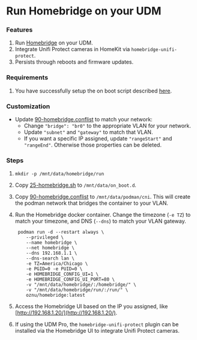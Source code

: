 # Run Homebridge on your UDM

### Features
1. Run [Homebridge](https://homebridge.io/) on your UDM.
2. Integrate Unifi Protect cameras in HomeKit via `homebridge-unifi-protect`.
3. Persists through reboots and firmware updates.

### Requirements
1. You have successfully setup the on boot script described [here](https://github.com/boostchicken/udm-utilities/tree/master/on-boot-script).

### Customization

- Update [90-homebridge.conflist](cni/90-homebridge.conflist) to match your network:
  - Change `"bridge": "br0"` to the appropriate VLAN for your network.
  - Update `"subnet"` and `"gateway"` to match that VLAN.
  - If you want a specific IP assigned, update `"rangeStart"` and `"rangeEnd"`. Otherwise those properties can be deleted.

### Steps

1. `mkdir -p /mnt/data/homebridge/run`
2. Copy [25-homebridge.sh](on_boot.d/25-homebridge.sh) to `/mnt/data/on_boot.d`.
3. Copy [90-homebridge.conflist](cni/90-homebridge.conflist) to `/mnt/data/podman/cni`. This will create the podman network that bridges the container to your VLAN.
4. Run the Homebridge docker container. Change the timezone (`-e TZ`) to match your timezone, and DNS (`--dns`) to match your VLAN gateway.

    ```shell script
     podman run -d --restart always \
        --privileged \
        --name homebridge \
        --net homebridge \
        --dns 192.168.1.1 \
        --dns-search lan \
        -e TZ=America/Chicago \
        -e PGID=0 -e PUID=0 \
        -e HOMEBRIDGE_CONFIG_UI=1 \
        -e HOMEBRIDGE_CONFIG_UI_PORT=80 \
        -v "/mnt/data/homebridge/:/homebridge/" \
        -v "/mnt/data/homebridge/run/:/run/" \
        oznu/homebridge:latest
    ```

5. Access the Homebridge UI based on the IP you assigned, like [http://192.168.1.20/](http://192.168.1.20/).
6. If using the UDM Pro, the `homebridge-unifi-protect` plugin can be installed via the Homebridge UI to integrate Unifi Protect cameras.
